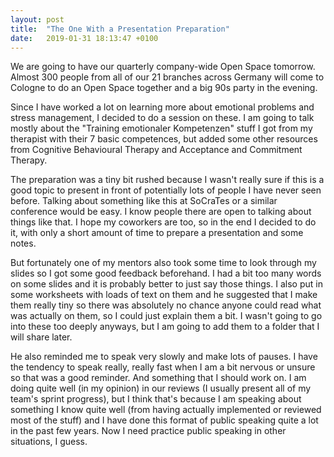 ```yaml
---
layout: post
title:  "The One With a Presentation Preparation"
date:   2019-01-31 18:13:47 +0100
---
```


We are going to have our quarterly company-wide Open Space tomorrow. Almost 300 people from all of our 21 branches across Germany will come to Cologne to do an Open Space together and a big 90s party in the evening.

Since I have worked a lot on learning more about emotional problems and stress management, I decided to do a session on these. I am going to talk mostly about the "Training emotionaler Kompetenzen" stuff I got from my therapist with their 7 basic competences, but added some other resources from Cognitive Behavioural Therapy and Acceptance and Commitment Therapy.

The preparation was a tiny bit rushed because I wasn't really sure if this is a good topic to present in front of potentially lots of people I have never seen before. Talking about something like this at SoCraTes or a similar conference would be easy. I know people there are open to talking about things like that. I hope my coworkers are too, so in the end I decided to do it, with only a short amount of time to prepare a presentation and some notes.

But fortunately one of my mentors also took some time to look through my slides so I got some good feedback beforehand. I had a bit too many words on some slides and it is probably better to just say those things. I also put in some worksheets with loads of text on them and he suggested that I make them really tiny so there was absolutely no chance anyone could read what was actually on them, so I could just explain them a bit. I wasn't going to go into these too deeply anyways, but I am going to add them to a folder that I will share later.

He also reminded me to speak very slowly and make lots of pauses. I have the tendency to speak really, really fast when I am a bit nervous or unsure so that was a good reminder. And something that I should work on. I am doing quite well (in my opinion) in our reviews (I usually present all of my team's sprint progress), but I think that's because I am speaking about something I know quite well (from having actually implemented or reviewed most of the stuff) and I have done this format of public speaking quite a lot in the past few years. Now I need practice public speaking in other situations, I guess.
